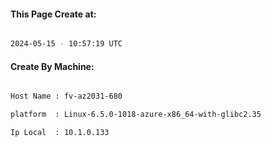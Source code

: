 
   
#### This Page Create at:

```bash

2024-05-15 - 10:57:19 UTC

```

#### Create By Machine:

```bash

Host Name : fv-az2031-680

platform  : Linux-6.5.0-1018-azure-x86_64-with-glibc2.35

Ip Local  : 10.1.0.133

```

